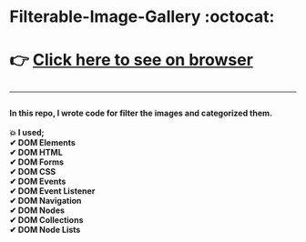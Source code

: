 # Filterable-Image-Gallery  :octocat:
# :point_right: [Click here to see on browser](https://fatihcaliss.github.io/Filterable-Image-Gallery/)<br><hr>

 <b> In this repo, I wrote code for filter the images and categorized them.  <br><br>
 :boom: I used; <br> 
✔ DOM Elements <br>
✔ DOM HTML <br>
✔ DOM Forms <br>
✔ DOM CSS <br>
✔ DOM Events <br>
✔ DOM Event Listener <br>
✔ DOM Navigation <br>
✔ DOM Nodes <br>
✔ DOM Collections <br>
✔ DOM Node Lists <br> 
 
